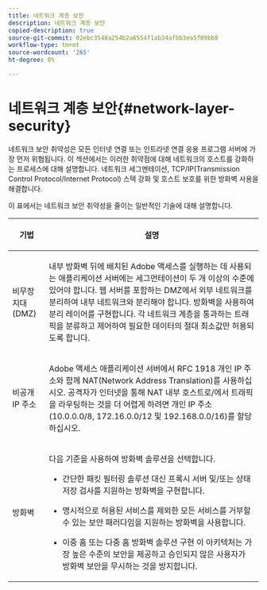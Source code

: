```yaml
---
title: 네트워크 계층 보안
description: 네트워크 계층 보안
copied-description: true
source-git-commit: 02ebc3548a254b2a6554f1ab34afbb3ea5f09bb8
workflow-type: tm+mt
source-wordcount: '265'
ht-degree: 0%

---
```


# 네트워크 계층 보안{#network-layer-security}

네트워크 보안 취약성은 모든 인터넷 연결 또는 인트라넷 연결 응용 프로그램 서버에 가장 먼저 위협됩니다. 이 섹션에서는 이러한 취약점에 대해 네트워크의 호스트를 강화하는 프로세스에 대해 설명합니다. 네트워크 세그멘테이션, TCP/IP(Transmission Control Protocol/Internet Protocol) 스택 강화 및 호스트 보호를 위한 방화벽 사용을 해결합니다.

이 표에서는 네트워크 보안 취약성을 줄이는 일반적인 기술에 대해 설명합니다.

<table frame="all" colsep="1" rowsep="1" class="+ topic/table adobe-d/table " id="table-djf-lhz-n4"> 
 <thead class="- topic/thead "> 
  <tr rowsep="1" class="- topic/row "> 
   <th colname="1" class="- topic/entry entry"> <p class="- topic/p ">기법 </p> </th> 
   <th colname="2" class="- topic/entry entry"> <p class="- topic/p ">설명 </p> </th> 
  </tr> 
 </thead>
 <tbody class="- topic/tbody "> 
  <tr rowsep="1" class="- topic/row "> 
   <td colname="1" class="- topic/entry "> <p class="- topic/p ">비무장 지대(DMZ) </p> </td> 
   <td colname="2" class="- topic/entry "> <p class="- topic/p ">내부 방화벽 뒤에 배치된 Adobe 액세스를 실행하는 데 사용되는 애플리케이션 서버에는 세그먼테이션이 두 개 이상의 수준에 있어야 합니다. 웹 서버를 포함하는 DMZ에서 외부 네트워크를 분리하여 내부 네트워크와 분리해야 합니다. 방화벽을 사용하여 분리 레이어를 구현합니다. 각 네트워크 계층을 통과하는 트래픽을 분류하고 제어하여 필요한 데이터의 절대 최소값만 허용되도록 합니다. </p> </td> 
  </tr> 
  <tr rowsep="1" class="- topic/row "> 
   <td colname="1" class="- topic/entry "> <p class="- topic/p ">비공개 IP 주소 </p> </td> 
   <td colname="2" class="- topic/entry "> <p class="- topic/p ">Adobe 액세스 애플리케이션 서버에서 RFC 1918 개인 IP 주소와 함께 NAT(Network Address Translation)를 사용하십시오. 공격자가 인터넷을 통해 NAT 내부 호스트로/에서 트래픽을 라우팅하는 것을 더 어렵게 하려면 개인 IP 주소(10.0.0.0/8, 172.16.0.0/12 및 192.168.0.0/16)를 할당하십시오. </p> </td> 
  </tr> 
  <tr rowsep="0" class="- topic/row "> 
   <td colname="1" class="- topic/entry "> <p class="- topic/p ">방화벽 </p> </td> 
   <td colname="2" class="- topic/entry "> <p class="- topic/p ">다음 기준을 사용하여 방화벽 솔루션을 선택합니다. </p> <p class="- topic/p "> 
     <ul class="- topic/ul " id="ul-wjf-lhz-n4"> 
      <li class="- topic/li " id="li-8031632160F44037B092988183139202"> <p class="- topic/p ">간단한 패킷 필터링 솔루션 대신 프록시 서버 및/또는 상태 저장 검사를 지원하는 방화벽을 구현합니다. </p> </li> 
      <li class="- topic/li " id="li-B65CBB92113E4503B79EB194C34FCA50"> <p class="- topic/p ">명시적으로 허용된 서비스를 제외한 모든 서비스를 거부할 수 있는 보안 패러다임을 지원하는 방화벽을 사용합니다. </p> </li> 
      <li class="- topic/li " id="li-5CE4C7B65D84410DB4BE966FD8922993"> <p class="- topic/p ">이중 홈 또는 다중 홈 방화벽 솔루션 구현 이 아키텍처는 가장 높은 수준의 보안을 제공하고 승인되지 않은 사용자가 방화벽 보안을 무시하는 것을 방지합니다. </p> </li> 
     </ul> </p> </td> 
  </tr> 
 </tbody> 
</table>
